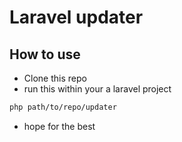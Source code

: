 # Laravel updater

## How to use

- Clone this repo
- run this within your a laravel project

```sh
php path/to/repo/updater
```

- hope for the best
